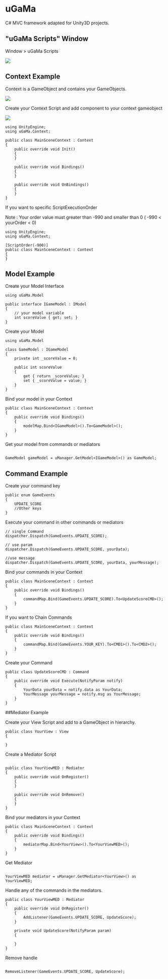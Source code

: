 # uGaMa

C# MVC framework adapted for Unity3D projects.

## "uGaMa Scripts" Window
Window > uGaMa Scripts

![](http://i.imgur.com/PROoPz0.png)

## Context Example

Context is a GameObject and contains your GameObjects.

![](http://i.imgur.com/GM6cFgf.png)

Create your Context Script and add component to your context gameobject

![](http://i.imgur.com/FHtAY84.png)

```
using UnityEngine;
using uGaMa.Context;

public class MainSceneContext : Context
{
    public override void Init()
    {
    }

    public override void Bindings()
    {
    }
	
    public override void UnBindings()
    {
    }
}
```

If you want to specific ScriptExecutionOrder

Note : Your order value must greater than -990 and smaller than 0 ( -990 < yourOrder < 0)

```
using UnityEngine;
using uGaMa.Context;

[ScriptOrder(-900)]
public class MainSceneContext : Context
{
}
```

## Model Example

Create your Model Interface

```
using uGaMa.Model

public interface IGameModel : IModel
{
	// your model variable
    int scoreValue { get; set; }
}
```

Create your Model

```
using uGaMa.Model

class GameModel : IGameModel
{
	private int _scoreValue = 0;
	
	public int scoreValue
    {
        get { return _scoreValue; }
        set { _scoreValue = value; }
    }
}
```

Bind your model in your Context

```
public class MainSceneContext : Context
{
	public override void Bindings()
	{
		modelMap.Bind<IGameModel>().To<GameModel>();
	}
}
```

Get your model from commands or mediators

```

GameModel gameModel = uManager.GetModel<IGameModel>() as GameModel;

```

## Command Example

Create your command key

```
public enum GameEvents
{
    UPDATE_SCORE
    //Other keys
}
```

Execute your command in other commands or mediators

```
// single Command
dispatcher.Dispatch(GameEvents.UPDATE_SCORE);

// use param
dispatcher.Dispatch(GameEvents.UPDATE_SCORE, yourData);

//use message
dispatcher.Dispatch(GameEvents.UPDATE_SCORE, yourData, yourMessage);
```

Bind your commands in your Context

```
public class MainSceneContext : Context
{
	public override void Bindings()
	{
		commandMap.Bind(GameEvents.UPDATE_SCORE).To<UpdateScoreCMD>();
	}
}
```

If you want to Chain Commands

```
public class MainSceneContext : Context
{
	public override void Bindings()
	{
		commandMap.Bind(GameEvents.YOUR_KEY).To<CMD1>().To<CMD2>();
	}
}
```

Create your Command

```
public class UpdateScoreCMD : Command
{
    public override void Execute(NotifyParam notify)
    {
        YourData yourData = notify.data as YourData;
		YourMessage yourMessage = notify.msg as YourMessage;
    }
}
```

##Mediator Example

Create your View Script and add to a GameObject in hierarchy.

```
public class YourView : View
{
	
}
```

Create a Mediator Script 

```

public class YourViewMED : Mediator
{
    public override void OnRegister()
    {
    }
	
    public override void OnRemove()
    {
    }	
}
```

Bind your mediators in your Context

```
public class MainSceneContext : Context
{
	public override void Bindings()
	{
		mediatorMap.Bind<YourView>().To<YourViewMED>();
	}
}
```

Get Mediator

```

YourViewMED mediator = uManager.GetMediator<YourView>() as YourViewMED;

```

Handle any of the commands in the mediators.

```
public class YourViewMED : Mediator
{
    public override void OnRegister()
    {
		AddListener(GameEvents.UPDATE_SCORE, UpdateScore);
    }
	
    private void UpdateScore(NotifyParam param)
    {
        
    }	
}
```

Remove handle

```

RemoveListener(GameEvents.UPDATE_SCORE, UpdateScore);

```